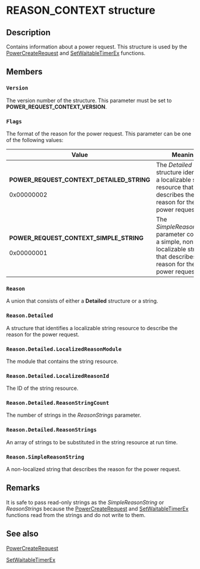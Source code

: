 # REASON_CONTEXT structure

## Description

Contains information about a power request. This structure is used by the
[PowerCreateRequest](https://learn.microsoft.com/windows/desktop/api/winbase/nf-winbase-powercreaterequest) and
[SetWaitableTimerEx](https://learn.microsoft.com/windows/desktop/api/synchapi/nf-synchapi-setwaitabletimerex) functions.

## Members

### `Version`

The version number of the structure. This parameter must be set to
**POWER_REQUEST_CONTEXT_VERSION**.

### `Flags`

The format of the reason for the power request. This parameter can be one of the following values:

| Value | Meaning |
| --- | --- |
| **POWER_REQUEST_CONTEXT_DETAILED_STRING**<br><br>0x00000002 | The *Detailed* structure identifies a localizable string resource that describes the reason for the power request. |
| **POWER_REQUEST_CONTEXT_SIMPLE_STRING**<br><br>0x00000001 | The *SimpleReasonString* parameter contains a simple, non-localizable string that describes the reason for the power request. |

### `Reason`

A union that consists of either a **Detailed** structure or a string.

### `Reason.Detailed`

A structure that identifies a localizable string resource to describe the reason for the power
request.

### `Reason.Detailed.LocalizedReasonModule`

The module that contains the string resource.

### `Reason.Detailed.LocalizedReasonId`

The ID of the string resource.

### `Reason.Detailed.ReasonStringCount`

The number of strings in the *ReasonStrings* parameter.

### `Reason.Detailed.ReasonStrings`

An array of strings to be substituted in the string resource at run time.

### `Reason.SimpleReasonString`

A non-localized string that describes the reason for the power request.

## Remarks

It is safe to pass read-only strings as the *SimpleReasonString* or *ReasonStrings* because the [PowerCreateRequest](https://learn.microsoft.com/windows/desktop/api/winbase/nf-winbase-powercreaterequest) and [SetWaitableTimerEx](https://learn.microsoft.com/windows/desktop/api/synchapi/nf-synchapi-setwaitabletimerex) functions read from the strings and do not write to them.

## See also

[PowerCreateRequest](https://learn.microsoft.com/windows/desktop/api/winbase/nf-winbase-powercreaterequest)

[SetWaitableTimerEx](https://learn.microsoft.com/windows/desktop/api/synchapi/nf-synchapi-setwaitabletimerex)